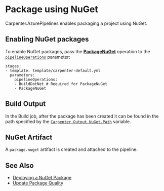 # Package using NuGet

Carpenter.AzurePipelines enables packaging a project using NuGet.

## Enabling NuGet packages

To enable NuGet packages, pass the [**PackageNuGet**](../../operations.md#packagenuget) operation to the
[`pipelineOperations`](../../configuration.md#carpenterpipelineoperations-pipelineoperations) parameter:

```
stages:
- template: template/carpenter-default.yml
  parameters:
    pipelineOperations:
    - BuildDotNet # Required for PackageNuGet
    - PackageNuGet
```

## Build Output

In the Build job, after the package has been created it can be found in the path specified by the
[`Carpenter.Output.NuGet.Path`](../../configuration.md#carpenteroutputnugetpath) variable.

## NuGet Artifact

A `package.nuget` artifact is created and attached to the pipeline.

## See Also

* [Deploying a NuGet Package](../deploy/deploy-nuget.md)
* [Update Package Quality](../integrations/azure-devops/update-package-quality.md)
